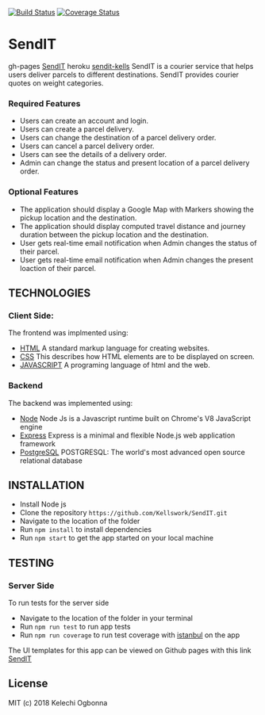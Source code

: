 [![Build Status](https://travis-ci.com/Kellswork/SendIT.svg?branch=develop)](https://travis-ci.com/Kellswork/SendIT)
[![Coverage Status](https://coveralls.io/repos/github/Kellswork/SendIT/badge.svg?branch=develop)](https://coveralls.io/github/Kellswork/SendIT?branch=develop)
# SendIT
gh-pages [SendIT](https://kellswork.github.io/SendIT/)
heroku [sendit-kells](https://sendit-kells.herokuapp.com/)
SendIT is a courier service that helps users deliver parcels to different destinations. SendIT provides courier quotes on weight categories.

### Required Features

- Users can create an account and login.
- Users can create a parcel delivery.
- Users can change the destination of a parcel delivery order.
- Users can cancel a parcel delivery order.
- Users can see the details of a delivery order.
- Admin can change the status and present location of a parcel delivery order.

### Optional Features

- The application should display a Google Map with Markers showing the pickup location and the destination.
- The application should display computed travel distance and journey duration between the pickup location and the destination.
- User gets real-time email notification when Admin changes the status of their parcel.
- User gets real-time email notification when Admin changes the present loaction of their parcel.

## TECHNOLOGIES

### Client Side:

The frontend was implmented using:

- [HTML]() A standard markup language for creating websites.
- [CSS]() This describes how HTML elements are to be displayed on screen.
- [JAVASCRIPT]() A programing language of html and the web.

### Backend
The backend was implemented using:

- [Node](https://nodejs.org/en/) Node Js is a Javascript runtime built on Chrome's V8 JavaScript engine
- [Express]() Express is a minimal and flexible Node.js web application framework
- [PostgreSQL]() POSTGRESQL: The world's most advanced open source relational database

## INSTALLATION
- Install Node js
- Clone the repository `https://github.com/Kellswork/SendIT.git`
- Navigate to the location of the folder
- Run `npm install` to install dependencies
- Run `npm start` to get the app started on your local machine

## TESTING 
### Server Side
To run tests for the server side

- Navigate to the location of the folder in your terminal
- Run `npm run test` to run app tests
- Run `npm run coverage` to run test coverage with [istanbul]() on the app

The UI templates for this app can be viewed on Github pages with this link [SendIT](https://kellswork.github.io/SendIT/)

## License
MIT (c) 2018 Kelechi Ogbonna
